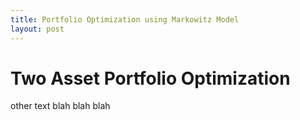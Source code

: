 ```yaml
---
title: Portfolio Optimization using Markowitz Model
layout: post
---
```

 # Two Asset Portfolio Optimization
other text 
blah blah blah 

